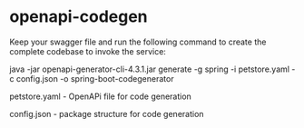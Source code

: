 # openapi-codegen


Keep your swagger file and run the following command to create the complete codebase to invoke the service:

java -jar openapi-generator-cli-4.3.1.jar generate -g spring -i petstore.yaml -c config.json -o spring-boot-codegenerator

petstore.yaml - OpenAPi file for code generation

config.json - package structure for code generation
